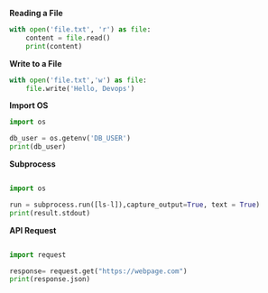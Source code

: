 **Reading a File**

```python
with open('file.txt', 'r') as file:
    content = file.read()
    print(content)
```

**Write to a File**

```python
with open('file.txt','w') as file:
    file.write('Hello, Devops')
```
**Import OS**

```python
import os

db_user = os.getenv('DB_USER')
print(db_user)
```
**Subprocess**

```python

import os

run = subprocess.run([ls-l]),capture_output=True, text = True)
print(result.stdout)
```
**API Request**

```python

import request

response= request.get("https://webpage.com")
print(response.json)
```



